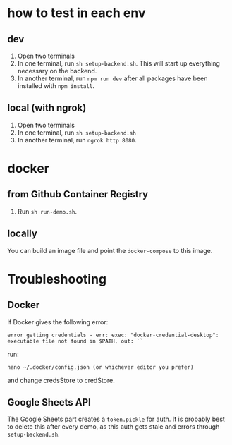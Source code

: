 # how to test in each env
## dev
1. Open two terminals
2. In one terminal, run `sh setup-backend.sh`. This will start up everything necessary on the backend.
3. In another terminal, run `npm run dev` after all packages have been installed with `npm install`.

## local (with ngrok)
1. Open two terminals
2. In one terminal, run `sh setup-backend.sh`
3. In another terminal, run `ngrok http 8080`.

# docker
## from Github Container Registry
1. Run `sh run-demo.sh`.
## locally
You can build an image file and point the `docker-compose` to this image.


# Troubleshooting

## Docker
If Docker gives the following error:
```
error getting credentials - err: exec: "docker-credential-desktop": executable file not found in $PATH, out: ``
```
run:
```
nano ~/.docker/config.json (or whichever editor you prefer)
```
and change credsStore to credStore.

## Google Sheets API
The Google Sheets part creates a `token.pickle` for auth. 
It is probably best to delete this after every demo, as this auth gets stale
and errors through `setup-backend.sh`.